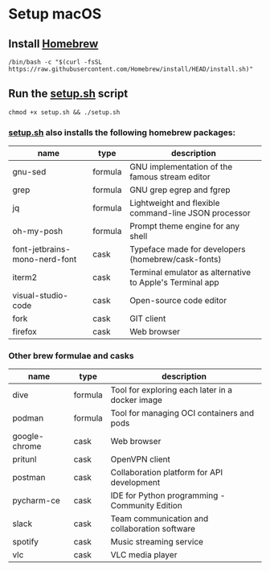# Setup macOS

## Install [Homebrew](https://brew.sh)

```shell
/bin/bash -c "$(curl -fsSL https://raw.githubusercontent.com/Homebrew/install/HEAD/install.sh)"
```

## Run the [setup.sh](setup.sh) script

```shell
chmod +x setup.sh && ./setup.sh
```

### [setup.sh](setup.sh) also installs the following homebrew packages:

| name                          | type    | description                                              |
|-------------------------------|---------|----------------------------------------------------------|
| gnu-sed                       | formula | GNU implementation of the famous stream editor           |
| grep                          | formula | GNU grep egrep and fgrep                                 |
| jq                            | formula | Lightweight and flexible command-line JSON processor     |
| oh-my-posh                    | formula | Prompt theme engine for any shell                        |
| font-jetbrains-mono-nerd-font | cask    | Typeface made for developers (homebrew/cask-fonts)       |
| iterm2                        | cask    | Terminal emulator as alternative to Apple's Terminal app |
| visual-studio-code            | cask    | Open-source code editor                                  |
| fork                          | cask    | GIT client                                               |
| firefox                       | cask    | Web browser                                              |

### Other brew formulae and casks

| name          | type    | description                                     |
|---------------|---------|-------------------------------------------------|
| dive          | formula | Tool for exploring each later in a docker image |
| podman        | formula | Tool for managing OCI containers and pods       |
| google-chrome | cask    | Web browser                                     |
| pritunl       | cask    | OpenVPN client                                  |
| postman       | cask    | Collaboration platform for API development      |
| pycharm-ce    | cask    | IDE for Python programming - Community Edition  |
| slack         | cask    | Team communication and collaboration software   |
| spotify       | cask    | Music streaming service                         |
| vlc           | cask    | VLC media player                                |
